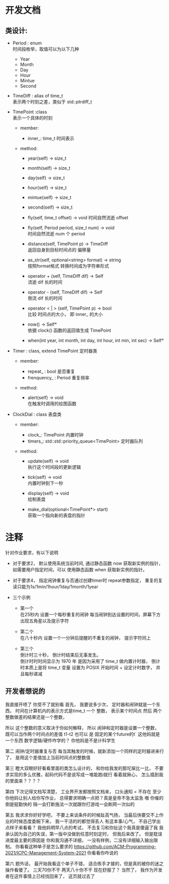 # 开发文档
## 类设计:

- Period : enum   
	时间段枚举，取值可以为以下几种    
	- Year
	- Month 
	- Day 
	- Hour 
	- Mintue 
	- Second  

- TimeDiff : alias of time_t  
	表示两个时刻之差，类似于 std::ptrdiff_t  

- TimePoint :class  
	表示一个具体的时刻      
   - member:   
		- inner_: time_t  时间表示  
   
   - method:    
		- year(self) -> size_t
		- month(self) -> size_t
		- day(self) -> size_t
		- hour(self) -> size_t
		- mintue(self) -> size_t
		- second(self) -> size_t

		- fly(self, time_t offset) -> void 
		时间自然流逝 offset 

		- fly(self, Period period, size_t num) -> void    
		时间自然流逝 num 个 period     
		
		- distance(self, TimePoint p) -> TimeDiff   
		返回自身到目标时间点的 偏移量 
		
		- as_str(self, optional\<string\> format) -> string   
		按照format格式 转换时间成为字符串形式  
		
		- operator + (self, TimeDiff dif) -> Self   
		流逝 dif 长的时间  
		
		- operator - (self, TimeDiff dif) -> Self   
		倒流 dif 长的时间     

		- operator < | > (self, TimePoint p) -> bool  
		比较 时间点的大小， 即 inner_ 的大小

		- now() -> Self*  
		依据 clock() 函数的返回值生成 TimePoint  

		- when(int year, int month, int day, int hour, int min, int sec) -> Self* 

- Timer : class, extend TimePoint 定时器类 
	- member: 
		- repeat_ : bool 是否重复 
		- frenquency_ : Period 重复频率  
	
	- method:   
		- alert(self) -> void  
		在触发时调用的绘图函数   

- ClockDial : class 表盘类  
	- member:  
		- clock_: TimePoint 	内置时钟
		- timers_: std::std::priority_queue\<TimePoint\> 定时器队列 	

	- method:  
        - update(self) -> void   
        执行这个时间段的更新逻辑  
        
		- tick(self) -> void  
		内置时钟到下一秒  
		
		- display(self) -> void   
		绘制表盘  

		- make_dial(optional\<TimePoint*\> start)  
		获取一个指向新的表盘的指针


# 注释   
 针对作业要求，有以下说明  
 - 对于要求2， 默认使用系统当前时间, 通过静态函数 now 获取新实例的指针，如需要用户指定时间，可以 使用静态函数 when 获取新实例的指针。

 - 对于要求4， 指定闹钟重复与否通过创建timer时 repeat参数指定， 重复的复读只能为1s/1min/1hour/1day/1month/1year

 - 三个示例  
	- 第一个  
	在25秒内 设置一个每秒重复的闹钟 每当闹钟到达设置的时间，屏幕下方出现五角星以及提示字符  
	
	- 第二个  
	在八十秒内 设置一个一分钟后提醒的不重复的闹钟， 提示字符同上   

	- 第三个   
	倒计时三十秒， 倒计时结束后无事发生。  
	倒计时时时间显示为 1970 年  是因为采用了 time_t 做内置计时器， 倒计时本质上是将 time_t 变量 设置为 POSIX 开始时间 + 设定计时数字， 并且每秒递减

## 开发者想说的 
我直接开喷了 你受不了就别看
	首先， 我要说多少次， 定时器和闹钟就是一个东西， 时间在计算机内的表示方式是time_t 一个 整数，  表示某个时间点 然后 两个整数做差的结果还是一个整数， 
	
所以 这个整数的意义取决于你如何解释，
	所以 闹钟和定时器是设置一个整数， 既可以当作两个时间点的差值 t1-t2 也可以 是 固定的某个future的t`  这他妈就是一个东西  数字逻辑/硬件咋学的？ 你他妈是不是计科学生 

第二 闹钟/定时器重复与否 每当其触发的时候，就新添加一个同样的定时器进来行了， 是用这个差值加上当前时间点的整数值  

第三 瞪大双眼好好看看里面的类怎么设计的， 和你给我发的那坨屎比一比， 不要求实现的多么优雅，起码代码不是说写成一堆能跑i就行 看着就揪心， 怎么插到我的里面来？？？？ 

第四 下次记得文档写清楚， 工业界开发都按照文档来， 口头通知 = 不存在  至少你他妈让别人给你写作业， 总得要求明确一点把？真是皇帝不急太监急 嗷 你催的倒是挺勤快的 隔一会打断施法一次就跟你打游戏一会断网一次似的 

第五 我求求你好好学吧， 不要上来谈条件的时候趾高气扬， 当最后快要交不上作业的时候态度委婉下来， 我一干活的的都觉得丢人 有这本事/心气， 不自己学出点样子来看看？ 我他妈明早八点的考试， 不去复习和你扯这个我真是傻逼了我  我承认因为自己的失误，第一版中没做到任意时刻定时， 但我后来改了。 但是耽误进度最主要的原因是 你和我沟通不详细， 一没有样例，二没有详细输入输出限制。 你看看这种单子是怎么要求的 https://github.com/ACM-Programming-2021/ICPC-Management-System-2021  你看看你咋说的      

第六 题外话， 最开始我看这个单子不错， 适合练手才接的，但是真的被你的迷之操作看傻了。 三天70你不干 两天八十你不干  现在舒服了？ 当然了， 我作为开发者在这件事情上已经找回来了， 这页就过去了   


